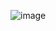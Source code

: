 ![image](https://github.com/evenoahchoi/doordoorbooks/assets/105850833/dcfe5a2b-f99a-47b6-bcb7-039d29d28108)
